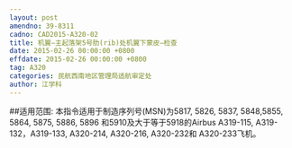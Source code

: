 ```yaml
---
layout: post
amendno: 39-8311
cadno: CAD2015-A320-02
title: 机翼–主起落架5号肋(rib)处机翼下蒙皮–检查
date: 2015-02-26 00:00:00 +0800
effdate: 2015-02-26 00:00:00 +0800
tag: A320
categories: 民航西南地区管理局适航审定处
author: 江学科
---
```


##适用范围:
本指令适用于制造序列号(MSN)为5817, 5826, 5837, 5848,5855, 5864, 5875, 5886, 5896 和5910及大于等于5918的Airbus A319-115, A319-132，A319-133, A320-214, A320-216, A320-232和 A320-233飞机。

